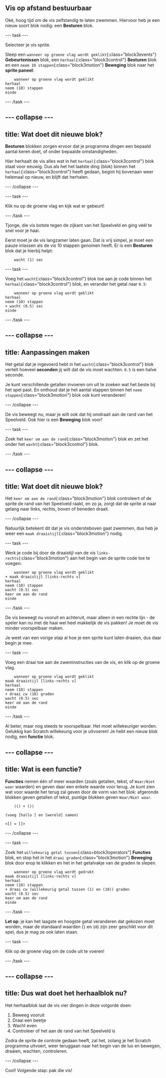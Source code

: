 ## Vis op afstand bestuurbaar

Oké, hoog tijd om de vis zelfstandig te laten zwemmen. Hiervoor heb je een nieuw soort blok nodig: een **Besturen** blok.

--- task --- 

Selecteer je vis sprite.

Sleep een `wanneer op groene vlag wordt geklikt`{:class="block3events"} **Gebeurtenissen** blok, een `herhaal`{:class="block3control"} **Besturen** blok en een `neem 10 stappen`{:class="block3motion"} **Beweging** blok naar het **sprite paneel**:

```blocks3
    wanneer op groene vlag wordt geklikt
herhaal
neem (10) stappen
einde
```

--- /task ---

--- collapse ---
---
title: Wat doet dit nieuwe blok?
---

**Besturen** blokken zorgen ervoor dat je programma dingen een bepaald aantal keren doet, of onder bepaalde omstandigheden.

Hier herhaalt de vis alles wat in het `herhaal`{:class="block3control"} blok staat voor eeuwig. Dus als het het laatste ding (blok) binnen het `herhaal`{:class="block3control"} heeft gedaan, begint hij bovenaan weer helemaal op nieuw, en blijft dat herhalen.

--- /collapse ---

--- task --- 

Klik nu op de groene vlag en kijk wat er gebeurt! 

--- /task ---

Tjonge, die vis botste tegen de zijkant van het Speelveld en ging véél te snel voor je haai.

Eerst moet je de vis langzamer laten gaan. Dat is vrij simpel, je moet een pauze inlassen als de vis 10 stappen genomen heeft. Er is een **Besturen** blok dat je hierbij helpt:

```blocks3
    wacht (1) sec
```

--- task --- 

Voeg het `wacht`{:class="block3control"} blok toe aan je code binnen het `herhaal`{:class="block3control"} blok, en verander het getal naar `0.5`:

```blocks3
    wanneer op groene vlag wordt geklikt
herhaal
neem (10) stappen
+ wacht (0.5) sec
einde
```

--- /task ---

--- collapse ---
---
title: Aanpassingen maken
---

Het getal dat je ingevoerd hebt in het `wacht`{:class="block3control"} blok vertelt hoeveel **seconden** jij wilt dat de vis moet wachten. `0.5` is een halve seconde.

Je kunt verschillende getallen invoeren om uit te zoeken wat het beste bij het spel past. En onthoud dat je het aantal stappen binnen het `neem stappen`{:class="block3motion"} blok ook kunt veranderen!

--- /collapse ---

De vis beweegt nu, maar je wilt ook dat hij omdraait aan de rand van het Speelveld. Ook hier is een **Beweging** blok voor!

--- task --- 

Zoek het `keer om aan de rand`{:class="block3motion"} blok en zet het onder het `wacht`{:class="block3control"} blok. 

--- /task ---

--- collapse ---
---
title: Wat doet dit nieuwe blok?
---

Het `keer om aan de rand`{:class="block3motion"} blok controleert of de sprite de rand van het Speelveld raakt, en zo ja, zorgt dat de sprite al naar gelang naar links, rechts, boven of beneden draait.

--- /collapse ---

Natuurlijk betekent dit dat je vis ondersteboven gaat zwemmen, dus heb je weer een `maak draaistijl`{:class="block3motion"} nodig.

--- task --- 

Werk je code bij door de draaistijl van de vis `links-rechts`{:class="block3motion"} aan het begin van de sprite code toe te voegen:

```blocks3
    wanneer op groene vlag wordt geklikt
+ maak draaistijl [links-rechts v]
herhaal
neem (10) stappen
wacht (0.5) sec
keer om aan de rand
einde
```

--- /task ---

De vis beweegt nu vooruit en achteruit, maar alleen in een rechte lijn - de speler kan nu met de haai wel heel makkelijk de vis pakken! Je moet de vis minder voorspelbaar maken.

Je weet van een vorige stap al hoe je een sprite kunt laten draaien, dus daar begin je mee.

--- task --- 

Voeg een draai toe aan de zweminstructies van de vis, en klik op de groene vlag.

```blocks3
    wanneer op groene vlag wordt geklikt
maak draaistijl [links-rechts v]
herhaal
neem (10) stappen
+ draai cw (10) graden
wacht (0.5) sec
keer om aan de rand
einde
```

--- /task ---

Al beter, maar nog steeds te voorspelbaar. Het moet willekeuriger worden. Gelukkig kan Scratch willekeurig voor je uitvoeren! Je hebt een nieuw blok nodig, een **functie** blok.

--- collapse ---
---
title: Wat is een functie?
---

**Functies** nemen één of meer waarden (zoals getallen, tekst, of `Waar/Niet waar` waarden) en geven daar een enkele waarde voor terug. Je kunt zien wat voor waarde het terug zal geven door de vorm van het blok: afgeronde blokken geven getallen of tekst, puntige blokken geven `Waar/Niet waar`.

```blocks3
    (() + ())

(voeg [hallo ] en [wereld] samen)

<[] = []>
```

--- /collapse ---

--- task --- 

Zoek het `willekeurig getal tussen`{:class=block3operators"] **Functies** blok, en stop het in het `draai graden`{:class="block3motion"} **Beweging** blok door erop te klikken en het in het getalvakje van de graden te slepen.

```blocks3
    wanneer op groene vlag wordt gedrukt
maak draaistijl [links-rechts v]
herhaal
neem (10) stappen
+ draai cw (willekeurig getal tussen (1) en (10)) graden
wacht (0.5) sec
keer om aan de rand
einde
```

--- /task ---

**Let op**: je kan het laagste en hoogste getal veranderen dat gekozen moet worden, maar de standaard waarden (`1` en `10`) zijn zeer geschikt voor dit spel, dus je mag ze ook laten staan.

--- task --- 

Klik op de groene vlag om de code uit te voeren! 

--- /task ---

--- collapse ---
---
title: Dus wat doet het herhaalblok nu?
---

Het herhaalblok laat de vis vier dingen in deze volgorde doen:

1. Beweeg vooruit
2. Draai een beetje
3. Wacht even
4. Controleer of het aan de rand van het Speelveld is

Zodra de sprite de controle gedaan heeft, zal het, zolang je het Scratch programma uitvoert, weer teruggaan naar het begin van de lus en bewegen, draaien, wachten, controleren.

--- /collapse ---

Cool! Volgende stap: pak die vis!
